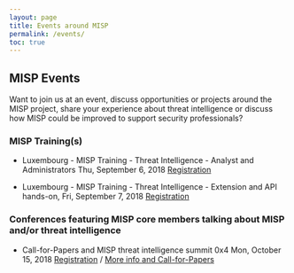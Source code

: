 ```yaml
---
layout: page
title: Events around MISP
permalink: /events/
toc: true
---
```


## MISP Events

Want to join us at an event, discuss opportunities or projects around the MISP project, share your experience about threat intelligence or discuss how MISP could be improved to support security professionals?

### MISP Training(s)


- Luxembourg - MISP Training - Threat Intelligence - Analyst and Administrators Thu, September 6, 2018 [Registration](https://www.eventbrite.com/e/misp-training-threat-intelligence-analyst-and-administrators-tickets-46353014113)

- Luxembourg - MISP Training - Threat Intelligence - Extension and API hands-on, Fri, September 7, 2018 [Registration](https://www.eventbrite.com/e/misp-training-threat-intelligence-extension-and-api-hands-on-tickets-46353031164)

### Conferences featuring MISP core members talking about MISP and/or threat intelligence

- Call-for-Papers and MISP threat intelligence summit 0x4 Mon, October 15, 2018 [Registration](https://www.eventbrite.com/e/misp-threat-intelligence-summit-0x4-tickets-46481482365) / [More info and Call-for-Papers](https://www.hack.lu/misp-summit/)

